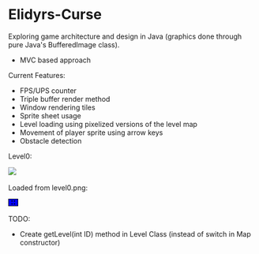 # Elidyrs-Curse

Exploring game architecture and design in Java (graphics done through pure Java's BufferedImage class).
- MVC based approach

Current Features:
- FPS/UPS counter
- Triple buffer render method
- Window rendering tiles
- Sprite sheet usage
- Level loading using pixelized versions of the level map
- Movement of player sprite using arrow keys
- Obstacle detection

Level0:

![](https://i.imgur.com/nHtQ01S.png)

Loaded from level0.png:

![](https://github.com/Automage/Elidyrs-Curse/blob/master/res/levels/level0.png)


TODO: 

- Create getLevel(int ID) method in Level Class (instead of switch in Map constructor)
